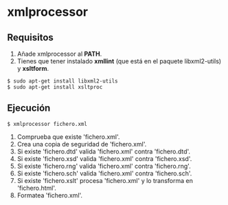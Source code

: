 # xmlprocessor

## Requisitos

1. Añade xmlprocessor al **PATH**.
1. Tienes que tener instalado **xmllint** (que está en el paquete libxml2-utils) y **xsltform**.

```
$ sudo apt-get install libxml2-utils
$ sudo apt-get install xsltproc
```

## Ejecución

```
$ xmlprocessor fichero.xml
```

1. Comprueba que existe 'fichero.xml'.
1. Crea una copia de seguridad de 'fichero.xml'.
1. Si existe 'fichero.dtd' valida 'fichero.xml' contra 'fichero.dtd'.
1. Si existe 'fichero.xsd' valida 'fichero.xml' contra 'fichero.xsd'.
1. Si existe 'fichero.rng' valida 'fichero.xml' contra 'fichero.rng'.
1. Si existe 'fichero.sch' valida 'fichero.xml' contra 'fichero.sch'.
1. Si existe 'fichero.xslt' procesa 'fichero.xml' y lo transforma en 'fichero.html'.
1. Formatea 'fichero.xml'.
